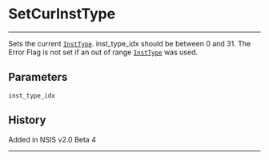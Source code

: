 # SetCurInstType

---

Sets the current [`InstType`][1]. inst\_type\_idx should be between 0 and 31. The Error Flag is not set if an out of range [`InstType`][1] was used.

## Parameters

    inst_type_idx

## History

Added in NSIS v2.0 Beta 4

---

[1]: InstType.md
